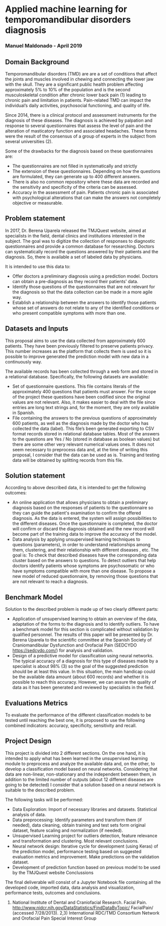 
# Applied machine learning for temporomandibular disorders diagnosis

### Manuel Maldonado - April 2019


## Domain Background

Temporomandibular disorders (TMD) are are a set of conditions that affect the joints and muscles involved in chewing and connecting the lower jaw with the skull. They are a significant public health problem affecting approximately 5% to 10% of the population and is the second musculoskeletal condition after chronic lower back pain (1) leading to chronic pain and limitation in patients. Pain-related TMD can impact the individual’s daily activities, psychosocial functioning, and quality of life.

Since 2014, there is a clinical protocol and assessment instruments for the diagnosis of these diseases. The diagnosis is achieved by palpation and response to several questionnaires that assess the level of pain and the alteration of masticatory function and associated headaches. These forms were the result of the consensus of a group of experts in the subject from several universities (2).

Some of the drawbacks for the diagnosis based on these questionnaires are:

- The questionnaires are not filled in systematically and strictly
- The extension of these questionnaires. Depending on how the questions are formulated, they can generate up to 400 different answers.
- There is also no common repository where these data are recorded and the sensitivity and specificity of the criteria can be assessed.
- Accuracy in the assessment of pain. Patients chronic pain is associated with psychological alterations that can make the answers not completely objective or measurable.


## Problem statement

In 2017, Dr. Berena Uparela released the TMJQuest website, aimed at specialists in the field, dental clinics and institutions interested in the subject. The goal was to digitize the collection of responses to diagnostic questionnaires and provide a common database for researching. Doctors can systematically record the questions answered by their patients and the diagnosis. So, there is available a set of labeled data by physicians.


It is intended to use this data to:

- Offer doctors a preliminary diagnosis using a prediction model. Doctors can obtain a pre-diagnosis as they record their patients' data.
- Identify those questions of the questionnaires that are not relevant for the diagnosis so that the data collection can be made in a more agile way.
- Establish a relationship between the answers to identify those patients whose set of answers do not relate to any of the identified conditions or who present compatible symptoms with more than one.


## Datasets and Inputs

This proposal aims to use the data collected from approximately 600 patients. They have been previously filtered to preserve patients privacy. This number increases as the platform that collects them is used so it is possible to improve generated the prediction model with new data in a continuously way.

The available records has been collected through a web form and stored in a relational database. Specifically, the following datasets are available:

- Set of questionnaire questions. This file contains literals of the approximately 400 questions that patients must answer. For the scope of the project these questions have been codified since the original values are not relevant. Also, it makes easier to deal with the file since entries are long text strings and, for the moment, they are only available in Spanish.
- File containing the answers to the previous questions of approximately 600 patients, as well as the diagnosis made by the doctor who has collected the data (label). This file’s been generated exporting to CSV format records stored in relational database tables. Most of the answers to the questions are Yes / No (stored in database as boolean values) but there are some other very relevant numerical values ones. It does not seem necessary to preprocess data and, at the time of writing this proposal, I consider that the data can be used as is. Training and testing data will be obtained by splitting records from this file.


## Solution statement

According to above described data, it is intended to get the following outcomes:

- An online application that allows physicians to obtain a preliminary diagnosis based on the responses of patients to the questionnaire so they can guide the patient's examination to confirm the offered diagnosis. As the data is entered, the system will assign possibilities to the different diseases. Once the questionnaire is completed, the doctor will confirm or discard the diagnosis obtained and the new record will become part of the training data to improve the accuracy of the model.
- Data analysis by applying unsupervised learning techniques to questions (parameters), in order to understand relationships among them, clustering, and their relationship with different diseases , etc. The goal is:
To check that described diseases have the corresponding data cluster based on the answers to questions.
To detect outliers that help doctors identify patients whose symptoms are psychosomatic or who have symptoms compatible with more than one disease.
To propose a new model of reduced questionnaire, by removing those questions that are not relevant to reach a diagnosis.


## Benchmark Model

Solution to the described problem is made up of two clearly different parts:

- Application of unsupervised learning to obtain an overview of the data, adaptation of the forms to the diagnosis and to identify outliers. To have a benchmark model for this section is complicated without validation by qualified personnel. The results of this paper will be presented by Dr. Berena Uparela to the scientific committee at the Spanish Society of Craniomandibular Dysfunction and Orofacial Pain (SEDCYDO https://sedcydo.com/) for analysis and validation.
- Design of a predictive model for classification using neural networks. The typical accuracy of a diagnosis for this type of diseases made by a specialist is about 98% (3) so the goal of the suggested prediction should be at least this value. In this situation, the main handicap could be the available data amount (about 600 records) and whether it is possible to reach this accuracy. However, we can assure the quality of data as it has been generated and reviewed by specialists in the field.


## Evaluations Metrics

To evaluate the performance of the different classification models to be tested until reaching the best one, it is proposed to use the following combined indicators: accuracy, specificity, sensitivity and recall.


## Project Design

This project is divided into 2 different sections. On the one hand, it is intended to apply what has been learned in the unsupervised learning module to preprocess and analyze the available data and, on the other, to develop a classification model based on neural networks. Considering that data are non-linear, non-stationary and the independent between them, in addition to the limited number of outputs (about 12 different diseases are going to be detected) I consider that a solution based on a neural network is suitable to the described problem.

The following tasks will be performed:

- Data Exploration: Import of necessary libraries and datasets. Statistical analysis of data.
- Data preprocessing: Identify parameters and transform them (if needed), data cleaning, obtain training and test sets form original dataset, feature scaling and normalization (if needed).
- Unsupervised Learning project for outliers detection, feature relevance and transformation and clustering. Most relevant conclusions.
- Neural network design: Iterative cycle for development (using Keras) of the prediction model, performance testing based on suggested evaluation metrics and improvement. Make predictions on the validation dataset.
- Development of prediction function based on previous model to be used by the TMJQuest website
Conclussions

The final deliverable will consist of a Jupyter Notebook file containing all the developed code, imported data, data analysis and visualization, performance tests, outcomes and conclusions.



































1) National Institute of Dental and Craniofacial Research. Facial Pain. http://www.nidcr.nih.gov/DataStatistics/FindDataByTopic/ FacialPain/ (accessed 7/28/2013).
2,3) International RDC/TMD Consortium Network and Orofacial Pain Special Interest Group